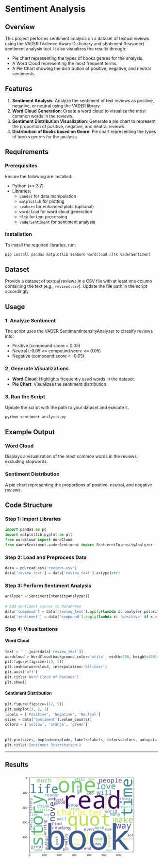 # Sentiment Analysis 

## Overview
This project performs sentiment analysis on a dataset of textual reviews using the VADER (Valence Aware Dictionary and sEntiment Reasoner) sentiment analysis tool. It also visualizes the results through:
- Pie chart representing the types of books genres for the analysis.
- A Word Cloud representing the most frequent terms.
- A Pie Chart showing the distribution of positive, negative, and neutral sentiments.

## Features
1. **Sentiment Analysis**: Analyze the sentiment of text reviews as positive, negative, or neutral using the VADER library.
2. **Word Cloud Generation**: Create a word cloud to visualize the most common words in the reviews.
3. **Sentiment Distribution Visualization**: Generate a pie chart to represent the proportion of positive, negative, and neutral reviews.
4. **Distribution of Books based on Genre**: Pie chart representing the types of books genres for the analysis.

## Requirements
### Prerequisites
Ensure the following are installed:
- Python (>= 3.7)
- Libraries:
  - `pandas` for data manipulation
  - `matplotlib` for plotting
  - `seaborn` for enhanced plots (optional)
  - `wordcloud` for word cloud generation
  - `nltk` for text processing
  - `vaderSentiment` for sentiment analysis

### Installation
To install the required libraries, run:
```bash
pip install pandas matplotlib seaborn wordcloud nltk vaderSentiment
```

## Dataset
Provide a dataset of textual reviews in a CSV file with at least one column containing the text (e.g., `reviews.csv`). Update the file path in the script accordingly.

## Usage
### 1. Analyze Sentiment
The script uses the VADER SentimentIntensityAnalyzer to classify reviews into:
- Positive (compound score > 0.05)
- Neutral (-0.05 <= compound score <= 0.05)
- Negative (compound score < -0.05)

### 2. Generate Visualizations
- **Word Cloud**: Highlights frequently used words in the dataset.
- **Pie Chart**: Visualizes the sentiment distribution.

### 3. Run the Script
Update the script with the path to your dataset and execute it.
```bash
python sentiment_analysis.py
```

## Example Output
### Word Cloud
Displays a visualization of the most common words in the reviews, excluding stopwords.

### Sentiment Distribution
A pie chart representing the proportions of positive, neutral, and negative reviews.

## Code Structure
### Step 1: Import Libraries
```python
import pandas as pd
import matplotlib.pyplot as plt
from wordcloud import WordCloud
from vaderSentiment.vaderSentiment import SentimentIntensityAnalyzer
```

### Step 2: Load and Preprocess Data
```python
data = pd.read_csv('reviews.csv')
data['review_text'] = data['review_text'].astype(str)
```

### Step 3: Perform Sentiment Analysis
```python
analyzer = SentimentIntensityAnalyzer()

# Add sentiment scores to DataFrame
data['compound'] = data['review_text'].apply(lambda x: analyzer.polarity_scores(x)['compound'])
data['sentiment'] = data['compound'].apply(lambda x: 'positive' if x > 0.05 else ('neutral' if x >= -0.05 else 'negative'))
```

### Step 4: Visualizations
#### Word Cloud
```python
text = ' '.join(data['review_text'])
wordcloud = WordCloud(background_color='white', width=800, height=400).generate(text)
plt.figure(figsize=(10, 5))
plt.imshow(wordcloud, interpolation='bilinear')
plt.axis('off')
plt.title('Word Cloud of Reviews')
plt.show()
```

#### Sentiment Distribution
```python
plt.figure(figsize=(12, 5))
plt.subplot(1, 2, 1)
labels = ['Positive', 'Negative', 'Neutral']
sizes = data['Sentiment'].value_counts()
colors = ['yellow', 'orange', 'green']


plt.pie(sizes, explode=explode, labels=labels, colors=colors, autopct='%1.1f%%', shadow=True)
plt.title('Sentiment Distribution')
```

---
## Results
![Word Cloud](WordCloud.png)



